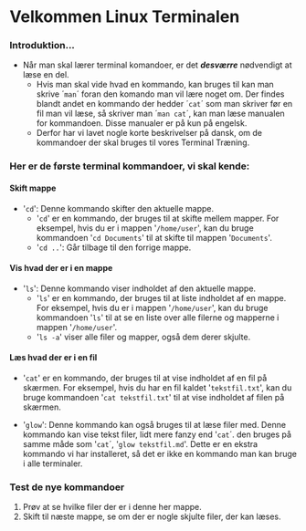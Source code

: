 # Velkommen Linux Terminalen

### Introduktion...

- Når man skal lærer terminal komandoer, er det ***desværre*** nødvendigt at læse en del.
  - Hvis man skal vide hvad en kommando, kan bruges til kan man skrive ´```man```´ foran den komando man vil lære noget om. Der findes blandt andet en kommando der hedder ´```cat```´ som man skriver før en fil man vil læse, så skriver man ´```man cat```´, kan man læse manualen for kommandoen. Disse manualer er på kun på engelsk.
  -  Derfor har vi lavet nogle korte beskrivelser på dansk, om de kommandoer der skal bruges til vores Terminal Træning.

### Her er de første terminal kommandoer, vi skal kende:

#### Skift mappe
- '```cd```': Denne kommando skifter den aktuelle mappe.
    - '```cd```' er en kommando, der bruges til at skifte mellem mapper. For eksempel, hvis du er i mappen '```/home/user```', kan du bruge kommandoen '```cd Documents```' til at skifte til mappen '```Documents```'.
    - '```cd ..```': Går tilbage til den forrige mappe.

#### Vis hvad der er i en mappe
- '```ls```': Denne kommando viser indholdet af den aktuelle mappe.
    - '```ls```' er en kommando, der bruges til at liste indholdet af en mappe. For eksempel, hvis du er i mappen '```/home/user```', kan du bruge kommandoen '```ls```' til at se en liste over alle filerne og mapperne i mappen '```/home/user```'.
    - '```ls -a```' viser alle filer og mapper, også dem derer skjulte.

#### Læs hvad der er i en fil
- '```cat```' er en kommando, der bruges til at vise indholdet af en fil på skærmen. For eksempel, hvis du har en fil kaldet '```tekstfil.txt```', kan du bruge kommandoen '```cat tekstfil.txt```' til at vise indholdet af filen på skærmen.

- '```glow```': Denne kommando kan også bruges til at læse filer med. Denne kommando kan vise tekst filer, lidt mere fanzy end '```cat```´. den bruges på samme måde som '```cat```´, '```glow tekstfil.md```'. Dette er en ekstra kommando vi har installeret, så det er ikke en kommando man kan bruge i alle terminaler.

### Test de nye kommandoer

1. Prøv at se hvilke filer der er i denne her mappe.
2. Skift til næste mappe, se om der er nogle skjulte filer, der kan læses.
